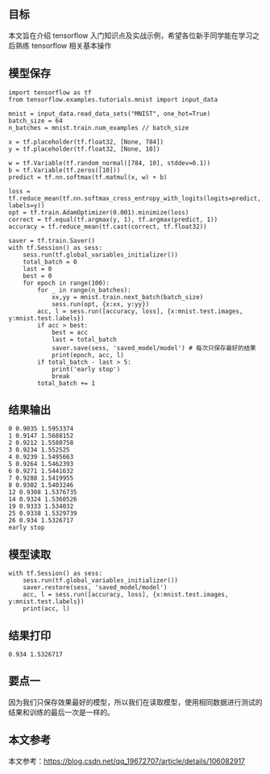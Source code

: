 ## 目标
本文旨在介绍 tensorflow 入门知识点及实战示例，希望各位新手同学能在学习之后熟练 tensorflow 相关基本操作

## 模型保存

	import tensorflow as tf
	from tensorflow.examples.tutorials.mnist import input_data
	
	mnist = input_data.read_data_sets("MNIST", one_hot=True)
	batch_size = 64
	n_batches = mnist.train.num_examples // batch_size
	
	x = tf.placeholder(tf.float32, [None, 784])
	y = tf.placeholder(tf.float32, [None, 10])
	 
	w = tf.Variable(tf.random_normal([784, 10], stddev=0.1))
	b = tf.Variable(tf.zeros([10]))
	predict = tf.nn.softmax(tf.matmul(x, w) + b)
	
	loss = tf.reduce_mean(tf.nn.softmax_cross_entropy_with_logits(logits=predict, labels=y))
	opt = tf.train.AdamOptimizer(0.001).minimize(loss)
	correct = tf.equal(tf.argmax(y, 1), tf.argmax(predict, 1))
	accuracy = tf.reduce_mean(tf.cast(correct, tf.float32))
	
	saver = tf.train.Saver()
	with tf.Session() as sess:
	    sess.run(tf.global_variables_initializer())
	    total_batch = 0
	    last = 0
	    best = 0
	    for epoch in range(100):
	        for _ in range(n_batches):
	            xx,yy = mnist.train.next_batch(batch_size)
	            sess.run(opt, {x:xx, y:yy})
	        acc, l = sess.run([accuracy, loss], {x:mnist.test.images, y:mnist.test.labels})
	        if acc > best:
	            best = acc
	            last = total_batch
	            saver.save(sess, 'saved_model/model') # 每次只保存最好的结果
	            print(epoch, acc, l)
	        if total_batch - last > 5:
	            print('early stop')
	            break
	        total_batch += 1
	        
## 结果输出

	0 0.9035 1.5953374
	1 0.9147 1.5688152
	2 0.9212 1.5580758
	3 0.9234 1.552525
	4 0.9239 1.5495663
	5 0.9264 1.5462393
	6 0.9271 1.5441632
	7 0.9288 1.5419955
	8 0.9302 1.5403246
	12 0.9308 1.5376735
	14 0.9324 1.5360526
	19 0.9333 1.534032
	25 0.9338 1.5329739
	26 0.934 1.5326717
	early stop
	
## 模型读取

	with tf.Session() as sess:
	    sess.run(tf.global_variables_initializer())
	    saver.restore(sess, 'saved_model/model')
	    acc, l = sess.run([accuracy, loss], {x:mnist.test.images, y:mnist.test.labels})
	    print(acc, l)
	    
## 结果打印
  
  	0.934 1.5326717

## 要点一 

因为我们只保存效果最好的模型，所以我们在读取模型，使用相同数据进行测试的结果和训练的最后一次是一样的。

## 本文参考

本文参考：https://blog.csdn.net/qq_19672707/article/details/106082917